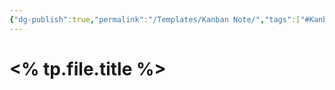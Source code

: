 ```yaml
---
{"dg-publish":true,"permalink":"/Templates/Kanban Note/","tags":["#KanbanNote"],"created":"2023-09-06T15:19:22.064-05:00","updated":"2023-09-06T15:28:08.088-05:00"}
---
```



# <% tp.file.title %>

